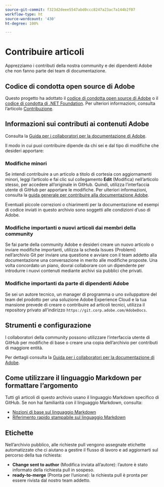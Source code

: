 ```yaml
---
source-git-commit: f323d2deee5547abd0ccc8247a23ac7a144b2f07
workflow-type: ht
source-wordcount: '430'
ht-degree: 100%

---
```

# Contribuire articoli

Apprezziamo i contributi della nostra community e dei dipendenti Adobe che non fanno parte dei team di documentazione.

## Codice di condotta open source di Adobe

Questo progetto ha adottato il [codice di condotta open source di Adobe](code-of-conduct.md) o il [codice di condotta di .NET Foundation](https://dotnetfoundation.org/code-of-conduct). Per ulteriori informazioni, consulta l’articolo [Contribuzione](contributing.md).

## Informazioni sui contributi ai contenuti Adobe

Consulta la [Guida per i collaboratori per la documentazione di Adobe](https://docs.adobe.com/content/help/it/contributor/contributor-guide/introduction.html).

Il modo in cui puoi contribuire dipende da chi sei e dal tipo di modifiche che desideri apportare:

### Modifiche minori

Se intendi contribuire a un articolo a titolo di cortesia con aggiornamenti minori, leggi l’articolo e fai clic sul collegamento **Edit** (Modifica) nell’articolo stesso, per accedere all’originale in GitHub. Quindi, utilizza l’interfaccia utente di GitHub per apportare le modifiche. Per ulteriori informazioni, consulta la [guida generale per contribuire alla documentazione Adobe](https://docs.adobe.com/content/help/it/contributor/contributor-guide/introduction.html).

Eventuali piccole correzioni o chiarimenti per la documentazione ed esempi di codice inviati in questo archivio sono soggetti alle condizioni d’uso di Adobe.

### Modifiche importanti o nuovi articoli dai membri della community

Se fai parte della community Adobe e desideri creare un nuovo articolo o inviare modifiche importanti, utilizza la scheda Issues (Problemi) nell’archivio Git per inviare una questione e avviare con il team addetto alla documentazione una conversazione in merito alle modifiche proposte. Una volta concordato un piano, dovrai collaborare con un dipendente per introdurre i nuovi contenuti mediante archivi sia pubblici che privati.

<!--
If you submit a pull request with significant changes to documentation and code examples, you'll see a message in the pull request asking you to submit an online contribution license agreement (CLA). We need you to complete the online form before we can review your pull request.
-->

### Modifiche importanti da parte di dipendenti Adobe

Se sei un autore tecnico, un manager di programma o uno sviluppatore del team del prodotto per una soluzione Adobe Experience Cloud e la tua mansione prevede di creare o contribuire ad articoli tecnici, utilizza il repository privato all’indirizzo `https://git.corp.adobe.com/AdobeDocs`.

<!--Employees from other parts of the Adobe world should use the public repo for minor updates.-->

## Strumenti e configurazione

I collaboratori della community possono utilizzare l’interfaccia utente di GitHub per modifiche di base o creare una copia dell’archivio per contributi di maggiore entità.

Per dettagli consulta la [Guida per i collaboratori per la documentazione di Adobe](https://docs.adobe.com/content/help/it/contributor/contributor-guide/introduction.html).

## Come utilizzare il linguaggio Markdown per formattare l’argomento

Tutti gli articoli di questo archivio usano il linguaggio Markdown specifico di GitHub. Se non hai familiarità con il linguaggio Markdown, consulta:

* [Nozioni di base sul linguaggio Markdown](https://help.github.com/articles/getting-started-with-writing-and-formatting-on-github/)
* [Riferimento rapido stampabile sul linguaggio Markdown](https://guides.github.com/pdfs/markdown-cheatsheet-online.pdf)

## Etichette

Nell’archivio pubblico, alle richieste pull vengono assegnate etichette automatizzate che ci aiutano a gestire il flusso di lavoro e ad aggiornarti sul percorso della tua richiesta:

* **Change sent to author** (Modifica inviata all’autore): l’autore è stato informato della richiesta pull in sospeso.
* **ready-to-merge** (Pronta per l’unione): la richiesta pull è pronta per essere rivista dal nostro team addetto.
